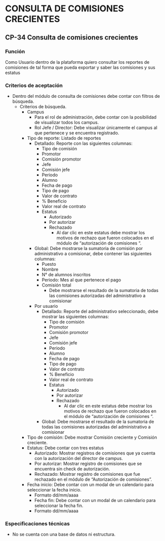 # CONSULTA DE COMISIONES CRECIENTES  

## CP-34 Consulta de comisiones crecientes 

### Función

Como Usuario dentro de la plataforma
quiero consultar los reportes de comisiones 
de tal forma que pueda exportar y saber las comisiones y sus estatus


### Criterios de aceptación 

- Dentro del módulo de consulta de comisiones debe contar con filtros de búsqueda.
	- Criterios de búsqueda.
		- Campus
			- Para el rol de administración, debe contar con la posibilidad de visualizar todos los campus.
			- Rol Jefe / Director: Debe visualizar únicamente el campus al que pertenece y se encuentra registrado.
		- Tipo de reporte: Listado de reportes
			- Detallado: Reporte con las siguientes columnas:
				- Tipo de comisión
				- Promotor
				- Comisión promotor
				- Jefe
				- Comisión jefe
				- Periodo
				- Alumno
				- Fecha de pago
				- Tipo de pago
				- Valor de contrato
				- % Beneficio
				- Valor real de contrato
				- Estatus
					- Autorizado
					- Por autorizar
					- Rechazado
						- Al dar clic en este estatus debe mostrar los motivos de rechazo que fueron colocados en el módulo de “autorización de comisiones “.
			- Global: Debe mostrarse la sumatoria de comisión por administrativo a comisionar, debe contener las siguientes columnas:
				- Puesto
				- Nombre
				- N° de alumnos inscritos
				- Periodo: Mes al que pertenece el pago
				- Comisión total
					- Debe mostrarse el resultado de la sumatoria de todas las comisiones autorizadas del administrativo a comisionar
			- Por usuario
				- Detallado: Reporte del administrativo seleccionado, debe mostrar las siguientes columnas:
					- Tipo de comisión
					- Promotor
					- Comisión promotor
					- Jefe
					- Comisión jefe
					- Periodo
					- Alumno
					- Fecha de pago
					- Tipo de pago
					- Valor de contrato
					- % Beneficio
					- Valor real de contrato
					- Estatus
						- Autorizado
						- Por autorizar
						- Rechazado
							- Al dar clic en este estatus debe mostrar los motivos de rechazo que fueron colocados en el módulo de “autorización de comisiones “.
				- Global: Debe mostrarse el resultado de la sumatoria de todas las comisiones autorizadas del administrativo a comisionar
		- Tipo de comisión: Debe mostrar Comisión creciente y Comisión creciente.
		- Estatus: Debe contar con tres estatus
			- Autorizado: Mostrar registros de comisiones que ya cuenta con la autorización del director de campus.
			- Por autorizar: Mostrar registro de comisiones que se encuentra sin check de autorización.
			- Rechazado: Mostrar registro de comisiones que fue rechazado en el módulo de “Autorización de comisiones”.
		- Fecha inicio: Debe contar con un modal de un calendario para seleccionar la fecha inicio. 
			- Formato dd/mm/aaaa
			- Fecha fin: Debe contar con un modal de un calendario para seleccionar la fecha fin.
			- Formato dd/mm/aaaa

### Especificaciones técnicas 

- No se cuenta con una base de datos ni estructura.
